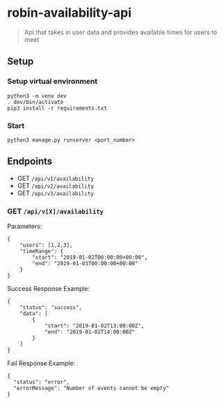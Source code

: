 # robin-availability-api
> Api that takes in user data and provides available times for users to meet


## Setup

### Setup virtual environment

```
python3 -m venv dev
. dev/bin/activate
pip3 install -r requirements.txt
```

### Start

```
python3 manage.py runserver <port_number>
```

## Endpoints
- GET  `/api/v1/availability`
- GET  `/api/v2/availability`
- GET  `/api/v3/availability`


### GET `/api/v[X]/availability`

Parameters:
```
{
    "users": [1,2,3],
    "timeRange": {
        "start": "2019-01-02T00:00:00+00:00",
        "end": "2019-01-03T00:00:00+00:00"
    }
} 
```

Success Response Example:

```
{
    "status": "success",
    "data": [
        {
            "start": "2019-01-02T13:00:00Z",
            "end": "2019-01-02T14:00:00Z"
        }
    ]
}
```


Fail Response Example:

```
{
  "status": "error",
  "errorMessage": "Number of events cannot be empty"
}
```
